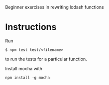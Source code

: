 Beginner exercises in rewriting lodash functions

# Instructions

Run 
```
$ npm test test/<filename>
```
to run the tests for a particular function.


Install mocha with
```
npm install -g mocha
```
